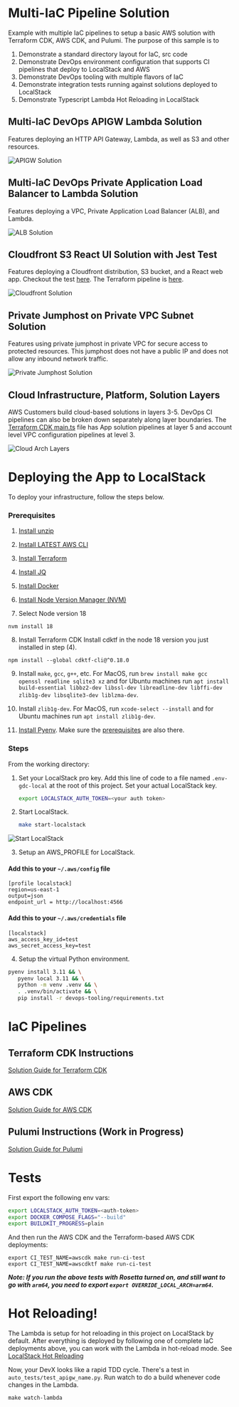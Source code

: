 # Multi-IaC Pipeline Solution

Example with multiple IaC pipelines to setup a basic AWS solution with Terraform CDK, AWS CDK, and Pulumi.
The purpose of this sample is to

1. Demonstrate a standard directory layout for IaC, src code
2. Demonstrate DevOps environment configuration that supports CI pipelines that deploy to LocalStack and AWS
3. Demonstrate DevOps tooling with multiple flavors of IaC
4. Demonstrate integration tests running against solutions deployed to LocalStack
5. Demonstrate Typescript Lambda Hot Reloading in LocalStack

## Multi-IaC DevOps APIGW Lambda Solution

Features deploying an HTTP API Gateway, Lambda, as well as S3 and other resources.

![APIGW Solution](./docs/img/solution-diags-overview.drawio.png "APIGW Solution")

## Multi-IaC DevOps Private Application Load Balancer to Lambda Solution

Features deploying a VPC, Private Application Load Balancer (ALB), and Lambda.

![ALB Solution](./docs/img/solution-diags-priv-alb.drawio.png "ALB Solution")

## Cloudfront S3 React UI Solution with Jest Test

Features deploying a Cloudfront distribution, S3 bucket, and a React web app.
Checkout the test [here](./auto_tests/jest/cloudfront.test.ts).
The Terraform pipeline is [here](./iac/terraform/hcl/react-ui/main.tf).

![Cloudfront Solution](./docs/img/solution-diags-cloudfront-jest.drawio.png "Cloudfront Solution")

## Private Jumphost on Private VPC Subnet Solution

Features using private jumphost in private VPC for secure access to protected resources.
This jumphost does not have a public IP and does not allow any inbound network traffic.

![Private Jumphost Solution](./docs/img/solution-diags-priv-jumphost.drawio.png "Private Jumphost Solution")

## Cloud Infrastructure, Platform, Solution Layers

AWS Customers build cloud-based solutions in layers 3-5. DevOps CI pipelines can also be broken down separately
along layer boundaries. The [Terraform CDK main.ts](./iac/terraform/cdk/main.ts) file has App solution pipelines
at layer 5 and account level VPC configuration pipelines at level 3.

![Cloud Arch Layers](./docs/img/solution-diags-layers.drawio.png "Cloud Arch Layers")

# Deploying the App to LocalStack

To deploy your infrastructure, follow the steps below.

### Prerequisites

1. [Install unzip](https://www.tecmint.com/install-zip-and-unzip-in-linux/)

2. [Install LATEST AWS CLI](https://docs.aws.amazon.com/cli/latest/userguide/getting-started-install.html)

3. [Install Terraform](https://developer.hashicorp.com/terraform/tutorials/aws-get-started/install-cli)

4. [Install JQ](https://jqlang.github.io/jq/download/)

5. [Install Docker](https://docs.docker.com/engine/install/)

6. [Install Node Version Manager (NVM)](https://github.com/nvm-sh/nvm#installing-and-updating)

7. Select Node version 18

```shell
nvm install 18
```

8. Install Terraform CDK
   Install cdktf in the node 18 version you just installed in step (4).

```shell
npm install --global cdktf-cli@^0.18.0
```

9. Install `make`, `gcc`, `g++`, etc. For MacOS, run `brew install make gcc openssl readline sqlite3 xz` and for Ubuntu
   machines
   run `apt install build-essential libbz2-dev libssl-dev libreadline-dev libffi-dev zlib1g-dev libsqlite3-dev liblzma-dev`.

10. Install `zlib1g-dev`. For MacOS, run `xcode-select --install` and for Ubuntu machines run `apt install zlib1g-dev`.

11. [Install Pyenv](https://github.com/pyenv/pyenv#installation). Make sure
    the [prerequisites](https://github.com/pyenv/pyenv/wiki/Common-build-problems#prerequisites) are also there.

### Steps

From the working directory:

1. Set your LocalStack pro key. Add this line of code to a file named `.env-gdc-local` at the root of this project. Set
   your actual LocalStack key.

      ```bash
      export LOCALSTACK_AUTH_TOKEN=<your auth token>
      ```

2. Start LocalStack.

      ```bash
      make start-localstack
      ```

![Start LocalStack](./docs/img/start-localstack.png "Start LocalStack")

3. Setup an AWS_PROFILE for LocalStack.

#### Add this to your `~/.aws/config` file

```text
[profile localstack]
region=us-east-1
output=json
endpoint_url = http://localhost:4566
```

#### Add this to your `~/.aws/credentials` file

```text
[localstack]
aws_access_key_id=test
aws_secret_access_key=test
```

4. Setup the virtual Python environment.

```sh
pyenv install 3.11 && \
   pyenv local 3.11 && \
   python -m venv .venv && \
   . .venv/bin/activate && \
   pip install -r devops-tooling/requirements.txt
```

# IaC Pipelines

## Terraform CDK Instructions

[Solution Guide for Terraform CDK](./docs/README-cdktf.md "Solution Guide for TerraformCDK")

## AWS CDK

[Solution Guide for AWS CDK](./docs/README-awscdk.md "Solution Guide for AWS CDK")

## Pulumi Instructions (Work in Progress)

[Solution Guide for Pulumi](./docs/README-pulumi.md "Solution Guide for Pulumi")

# Tests

First export the following env vars:

```bash
export LOCALSTACK_AUTH_TOKEN=<auth-token>
export DOCKER_COMPOSE_FLAGS="--build"
export BUILDKIT_PROGRESS=plain
```

And then run the AWS CDK and the Terraform-based AWS CDK deployments:

```
export CI_TEST_NAME=awscdk make run-ci-test
export CI_TEST_NAME=awscdktf make run-ci-test
```

***Note: If you run the above tests with Rosetta turned on, and still want to go with `arm64`, you need to
export `export OVERRIDE_LOCAL_ARCH=arm64`.***

# Hot Reloading!

The Lambda is setup for hot reloading in this project on LocalStack by default. After everything is deployed by
following one of complete
IaC deployments above, you can work with the Lambda in hot-reload mode.
See [LocalStack Hot Reloading](https://docs.localstack.cloud/user-guide/tools/lambda-tools/hot-reloading)

Now, your DevX looks like a rapid TDD cycle. There's a test in `auto_tests/test_apigw_name.py`.
Run watch to do a build whenever code changes in the Lambda.

```shell
make watch-lambda
```
